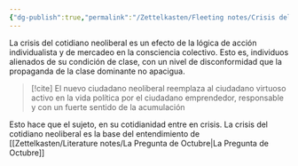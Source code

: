 ```yaml
---
{"dg-publish":true,"permalink":"/Zettelkasten/Fleeting notes/Crisis del cotidiano neoliberal/","tags":["alienación","neoliberalismo","política"],"noteIcon":"","created":"2025-06-02T12:53:27.842-04:00"}
---
```


La crisis del cotidiano neoliberal es un efecto de la lógica de acción individualista y de mercadeo en la consciencia colectivo. Esto es, individuos alienados de su condición de clase, con un nivel de disconformidad que la propaganda de la clase dominante no apacigua.

> [!cite] 
> El nuevo ciudadano neoliberal reemplaza al ciudadano virtuoso activo en la vida política por el ciudadano emprendedor, responsable y con un fuerte sentido de la acumulación 

Esto hace que el sujeto, en su cotidianidad entre en crisis.
La crisis del cotidiano neoliberal es la base del entendimiento de [[Zettelkasten/Literature notes/La Pregunta de Octubre\|La Pregunta de Octubre]]